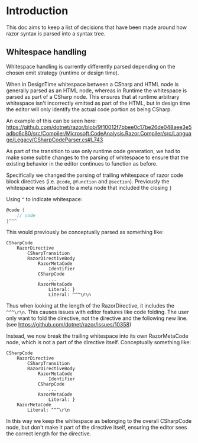 ﻿# Introduction

This doc aims to keep a list of decisions that have been made around how razor syntax is parsed into a syntax tree.

## Whitespace handling

Whitespace handling is currently differently parsed depending on the chosen emit strategy (runtime or design time).

When in DesignTime whitespace between a CSharp and HTML node is generally parsed as an HTML node, whereas in Runtime the whitespace is parsed as part of a CSharp node. This ensures that at runtime arbitrary whitespace isn't incorrectly emitted as part of the HTML, but in design time the editor will only identify the actual code portion as being CSharp.

An example of this can be seen here: <https://github.com/dotnet/razor/blob/9f10012f7bbee0c17be26de048aee3e5adbc6c80/src/Compiler/Microsoft.CodeAnalysis.Razor.Compiler/src/Language/Legacy/CSharpCodeParser.cs#L743>

As part of the transition to use only runtime code generation, we had to make some subtle changes to the parsing of whitespace to ensure that the existing behavior in the editor continues to function as before.

Specifically we changed the parsing of trailing whitespace of razor code block directives (i.e. `@code`, `@function` and `@section`). Previously the whitespace was attached to a meta node that included the closing `}`

Using `^` to indicate whitespace:

```csharp
@code {
    // code
}^^^

```

This would previously be conceptually parsed as something like:

```text
CSharpCode
    RazorDirective
        CSharpTransition
        RazorDirectiveBody
            RazorMetaCode
                Identifier
            CSharpCode
                ...
            RazorMetaCode
                Literal: }
                Literal: ^^^\r\n
```

Thus when looking at the length of the RazorDirective, it includes the `^^^\r\n`. This causes issues with editor features like code folding. The user only want to fold the directive, not the directive and the following new line. (see <https://github.com/dotnet/razor/issues/10358>)

Instead, we now break the trailing whitespace into its own RazorMetaCode node, which is not a part of the directive itself. Conceptually something like:

```text
CSharpCode
    RazorDirective
        CSharpTransition
        RazorDirectiveBody
            RazorMetaCode
                Identifier
            CSharpCode
                ...
            RazorMetaCode
                Literal: }
    RazorMetaCode
        Literal: ^^^\r\n
```

In this way we keep the whitespace as belonging to the overall CSharpCode node, but don't make it part of the directive itself, ensuring the editor sees the correct length for the directive.